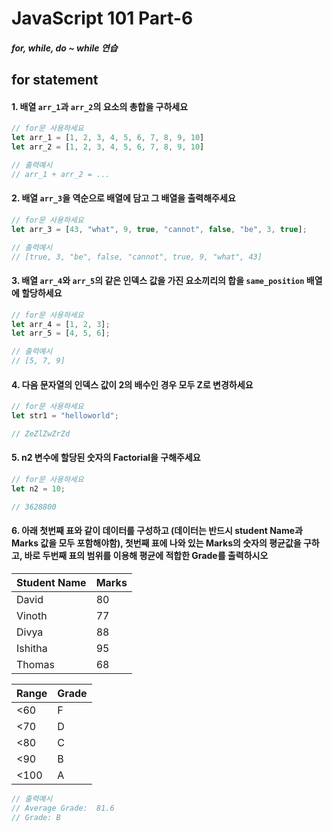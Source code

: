 # JavaScript 101 Part-6

##### for, while, do ~ while 연습



## for statement 


#### 1. 배열 `arr_1`과 `arr_2`의 요소의 총합을 구하세요

```javascript
// for문 사용하세요
let arr_1 = [1, 2, 3, 4, 5, 6, 7, 8, 9, 10]
let arr_2 = [1, 2, 3, 4, 5, 6, 7, 8, 9, 10]

// 출력예시
// arr_1 + arr_2 = ...
```

#### 2. 배열 `arr_3`을 역순으로 배열에 담고 그 배열을 출력해주세요

```javascript
// for문 사용하세요
let arr_3 = [43, "what", 9, true, "cannot", false, "be", 3, true];

// 출력예시
// [true, 3, "be", false, "cannot", true, 9, "what", 43]
```

#### 3. 배열 `arr_4`와 `arr_5`의 같은 인덱스 값을 가진 요소끼리의 합을 `same_position` 배열에 할당하세요

```javascript
// for문 사용하세요
let arr_4 = [1, 2, 3];
let arr_5 = [4, 5, 6];

// 출력예시
// [5, 7, 9]
```
#### 4. 다음 문자열의 인덱스 값이 2의 배수인 경우 모두 Z로 변경하세요

```javascript
// for문 사용하세요
let str1 = "helloworld";

// ZeZlZwZrZd
```

#### 5. n2 변수에 할당된 숫자의 Factorial을 구해주세요

```javascript
// for문 사용하세요
let n2 = 10;

// 3628800
```

#### 6. 아래 첫번째 표와 같이 데이터를 구성하고 (데이터는 반드시 student Name과 Marks 값을 모두 포함해야함), 첫번째 표에 나와 있는 Marks의 숫자의 평균값을 구하고, 바로 두번째 표의 범위를 이용해 평균에 적합한 Grade를 출력하시오

| **Student Name** | **Marks** |
| :--------------- | :-------- |
| David            | 80        |
| Vinoth           | 77        |
| Divya            | 88        |
| Ishitha          | 95        |
| Thomas           | 68        |

| **Range** | **Grade** |
| :-------- | :-------- |
| <60       | F         |
| <70       | D         |
| <80       | C         |
| <90       | B         |
| <100      | A         |

```javascript
// 출력예시
// Average Grade:  81.6
// Grade: B
```

































